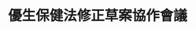 ---
id: "88"
lang: zh-tw
description: 「已婚女子捍衛自己的權益」連署案
propose_date: 2021-01-04
meeting_date: 2022-03-08
publish: "FALSE"
selected: "FALSE"
blog_selected: "FALSE"
thumbnail: https://cm.pdis.nat.gov.tw/images/post/17am-0x4bNbnWo9EUgEmQhT1Ua_XUHZ4D.jpg
title: 優生保健法修正草案協作會議
color: red
join:
  type: 提
  title: 已婚女子捍衛自己的權益
  link: https://join.gov.tw/idea/detail/ad9d14d9-1fa2-4741-928e-9070fdefc01c/
  image: https://cm.pdis.nat.gov.tw/images/post/1JzheNwk0akiwOGL7oVUAJ_3NxkGZFoWj.jpg
layout: post
departments:
  - 衛福部
tags:
  - 婦女權益
  - 法規
  - 公共政策
embed:
  mind_map:
    links:
      - https://miro.com/app/board/uXjVONqo8dw=/
  ministry_slide:
    links:
      - https://drive.google.com/drive/u/0/folders/1i0H0PWq1-1uNB-6X1cgATaHr3G0jnrVd
  host_slide:
    links:
      - https://cm.pdis.nat.gov.tw/images/post/1Eppi14kLCBPsLGemfVjACGGR5mXJjf9H.jpg
---